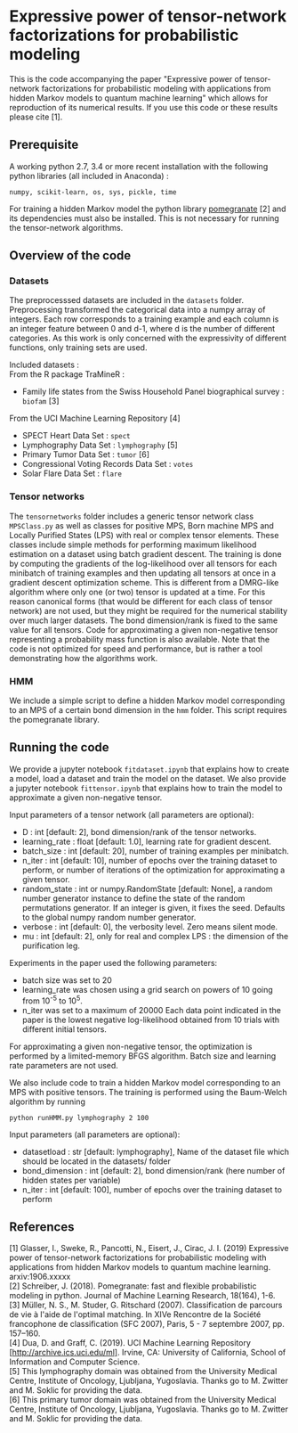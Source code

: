 # Expressive power of tensor-network factorizations for probabilistic modeling
This is the code accompanying the paper "Expressive power of tensor-network factorizations for probabilistic modeling with applications from hidden Markov models to quantum machine learning" which allows for reproduction of its numerical results. If you use this code or these results please cite [1].

## Prerequisite
A working python 2.7, 3.4 or more recent installation with the following python libraries (all included in Anaconda) :
```
numpy, scikit-learn, os, sys, pickle, time
```
For training a hidden Markov model the python library [pomegranate](https://github.com/jmschrei/pomegranate) [2] and its dependencies must also be installed. This is not necessary for running the tensor-network algorithms.

## Overview of the code
### Datasets
The preprocesssed datasets are included in the `datasets` folder. 
Preprocessing transformed the categorical data into a numpy array of integers. Each row corresponds to a training example and each column is an integer feature between 0 and d-1, where d is the number of different categories. As this work is only concerned with the expressivity of different functions, only training sets are used.

Included datasets :  
From the R package TraMineR :  
- Family life states from the Swiss Household Panel biographical survey : `biofam` [3]

From the UCI Machine Learning Repository [4]  
- SPECT Heart Data Set : `spect`
- Lymphography Data Set : `lymphography` [5]
- Primary Tumor Data Set : `tumor` [6]
- Congressional Voting Records Data Set : `votes`
- Solar Flare Data Set : `flare`

### Tensor networks
The `tensornetworks` folder includes a generic tensor network class `MPSClass.py` as well as classes for positive MPS, Born machine MPS and Locally Purified States (LPS) with real or complex tensor elements. These classes include simple methods for performing maximum likelihood estimation on a dataset using batch gradient descent. The training is done by computing the gradients of the log-likelihood over all tensors for each minibatch of training examples and then updating all tensors at once in a gradient descent optimization scheme. This is different from a DMRG-like algorithm where only one (or two) tensor is updated at a time. For this reason canonical forms (that would be different for each class of tensor network) are not used, but they might be required for the numerical stability over much larger datasets. The bond dimension/rank is fixed to the same value for all tensors. Code for approximating a given non-negative tensor representing a probability mass function is also available. Note that the code is not optimized for speed and performance, but is rather a tool demonstrating how the algorithms work.

### HMM
We include a simple script to define a hidden Markov model corresponding to an MPS of a certain bond dimension in the `hmm` folder. This script requires the pomegranate library.

## Running the code
We provide a jupyter notebook `fitdataset.ipynb` that explains how to create a model, load a dataset and train the model on the dataset. We also provide a jupyter notebook `fittensor.ipynb` that explains how to train the model to approximate a given non-negative tensor.

Input parameters of a tensor network (all parameters are optional):
- D : int [default: 2], bond dimension/rank of the tensor networks.
- learning_rate : float [default: 1.0], learning rate for gradient descent.
- batch_size : int [default: 20], number of training examples per minibatch.
- n_iter : int [default: 10], number of epochs over the training dataset to perform, or number of iterations of the optimization for approximating a given tensor.
- random_state : int or numpy.RandomState [default: None], a random number generator instance to define the state of the random permutations generator. If an integer is given, it fixes the seed. Defaults to the global numpy random number generator.
- verbose : int [default: 0], the verbosity level. Zero means silent mode.
- mu : int [default: 2], only for real and complex LPS : the dimension of the purification leg.

Experiments in the paper used the following parameters:
- batch size was set to 20
- learning_rate was chosen using a grid search on powers of 10 going from 10<sup>-5</sup> to 10<sup>5</sup>.
- n_iter was set to a maximum of 20000
Each data point indicated in the paper is the lowest negative log-likelihood obtained from 10 trials with different initial tensors.

For approximating a given non-negative tensor, the optimization is performed by a limited-memory BFGS algorithm. Batch size and learning rate parameters are not used.

We also include code to train a hidden Markov model corresponding to an MPS with positive tensors. The training is performed using the Baum-Welch algorithm by running
```
python runHMM.py lymphography 2 100
```
Input parameters (all parameters are optional):
- datasetload : str [default: lymphography], Name of the dataset file which should be located in the datasets/ folder
- bond_dimension : int [default: 2], bond dimension/rank (here number of hidden states per variable)
- n_iter : int [default: 100], number of epochs over the training dataset to perform

## References
[1] Glasser, I., Sweke, R., Pancotti, N., Eisert, J., Cirac, J. I. (2019) Expressive power of tensor-network factorizations for probabilistic modeling with applications from hidden Markov models to quantum machine learning. arxiv:1906.xxxxx  
[2] Schreiber, J. (2018). Pomegranate: fast and flexible probabilistic modeling in python. Journal of Machine Learning Research, 18(164), 1-6.  
[3] Müller, N. S., M. Studer, G. Ritschard (2007). Classification de parcours de vie à l'aide de l'optimal matching. In XIVe Rencontre de la Société francophone de classification (SFC 2007), Paris, 5 - 7 septembre 2007, pp. 157–160.  
[4] Dua, D. and Graff, C. (2019). UCI Machine Learning Repository [http://archive.ics.uci.edu/ml]. Irvine, CA: University of California, School of Information and Computer Science.  
[5] This lymphography domain was obtained from the University Medical Centre, Institute of Oncology, Ljubljana, Yugoslavia. Thanks go to M. Zwitter and M. Soklic for providing the data.  
[6] This primary tumor domain was obtained from the University Medical Centre, Institute of Oncology, Ljubljana, Yugoslavia. Thanks go to M. Zwitter and M. Soklic for providing the data.  
